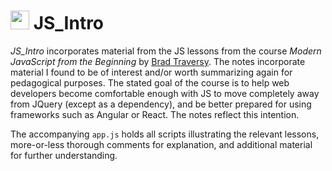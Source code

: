 # <img src="js_icon.ico" width="30px"> JS_Intro

*JS_Intro* incorporates material from the JS lessons from the course *Modern JavaScript from the Beginning* by [Brad Traversy](https://www.udemy.com/modern-javascript-from-the-beginning/). The notes incorporate material I found to be of interest and/or worth summarizing again for pedagogical purposes. The stated goal of the course is to help web developers become comfortable enough with JS to move completely away from JQuery (except as a dependency), and be better prepared for using frameworks such as Angular or React. The notes reflect this intention.

The accompanying `app.js` holds all scripts illustrating the relevant lessons, more-or-less thorough comments for explanation, and additional material for further understanding.
